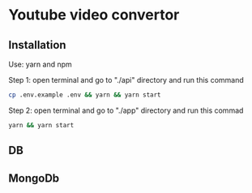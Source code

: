 # Youtube video convertor



## Installation
Use: yarn and npm

Step 1:  open terminal and go to "./api" directory and run this command 
```bash
cp .env.example .env && yarn && yarn start
```
Step 2:  open terminal and go to "./app" directory and run this commad 

```bash
yarn && yarn start
```

## DB

## MongoDb